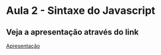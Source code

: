 # Aula 2 - Sintaxe do Javascript

## Veja a apresentação através do link

[Apresentação](https://docs.google.com/presentation/d/1SG3FvSA-CMhb9z9t1FQV6HV90K_aWDXjt8lkEyP3Wak/edit?usp=sharing)